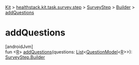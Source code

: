 
[Kit](../../../../kit.html) > [healthstack.kit.task.survey.step](../../index.html) > [SurveyStep](../index.html) > [Builder](index.html) > [addQuestions](add-questions.html)



# addQuestions



[androidJvm]\
fun &lt;[R](add-questions.html)&gt; [addQuestions](add-questions.html)(questions: [List](https://kotlinlang.org/api/latest/jvm/stdlib/kotlin.collections/-list/index.html)&lt;[QuestionModel](../../../healthstack.kit.task.survey.question.model/-question-model/index.html)&lt;[R](add-questions.html)&gt;&gt;): [SurveyStep.Builder](index.html)




